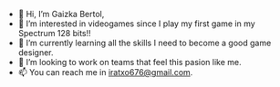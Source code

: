 - 👋 Hi, I’m Gaizka Bertol,
- 👀 I’m interested in videogames since I play my first game in my Spectrum 128 bits!!
- 🌱 I’m currently learning all the skills I need to become a good game designer.
- 💞️ I’m looking to work on teams that feel this pasion like me.
- 📫 You can reach me in iratxo676@gmail.com.

<!---
NukakolaGaB/NukakolaGaB is a ✨ special ✨ repository because its `README.md` (this file) appears on your GitHub profile.
You can click the Preview link to take a look at your changes.
--->
